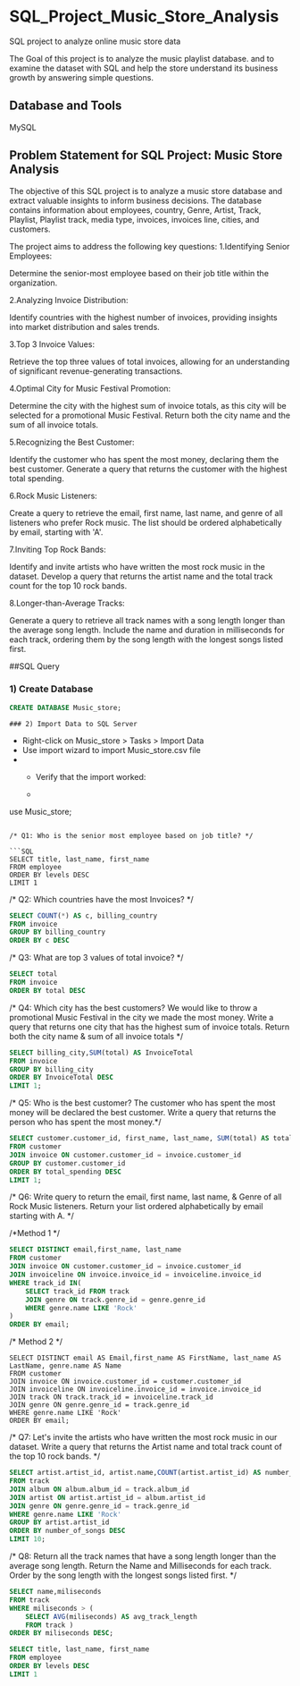 # SQL_Project_Music_Store_Analysis

SQL project to analyze online music store data

The Goal of this project is to analyze the music playlist database. and to examine the dataset with SQL and help the store understand its business growth by answering simple questions.

## Database and Tools
MySQL

## Problem Statement for SQL Project: Music Store Analysis
The objective of this SQL project is to analyze a music store database and extract valuable insights to inform business decisions. 
The database contains information about employees, country, Genre, Artist, Track, Playlist, Playlist track, media type, invoices, invoices line, cities, and customers.

The project aims to address the following key questions:
1.Identifying Senior Employees:

Determine the senior-most employee based on their job title within the organization.

2.Analyzing Invoice Distribution:

Identify countries with the highest number of invoices, providing insights into market distribution and sales trends.

3.Top 3 Invoice Values:

Retrieve the top three values of total invoices, allowing for an understanding of significant revenue-generating transactions.

4.Optimal City for Music Festival Promotion:

Determine the city with the highest sum of invoice totals, as this city will be selected for a promotional Music Festival. Return both the city name and the sum of all invoice totals.

5.Recognizing the Best Customer:

Identify the customer who has spent the most money, declaring them the best customer. Generate a query that returns the customer with the highest total spending.

6.Rock Music Listeners:

Create a query to retrieve the email, first name, last name, and genre of all listeners who prefer Rock music. The list should be ordered alphabetically by email, starting with 'A'.

7.Inviting Top Rock Bands:

Identify and invite artists who have written the most rock music in the dataset. Develop a query that returns the artist name and the total track count for the top 10 rock bands.

8.Longer-than-Average Tracks:

Generate a query to retrieve all track names with a song length longer than the average song length. Include the name and duration in milliseconds for each track, ordering them by the song length with the longest songs listed first.


##SQL Query
 ### 1) Create Database
``` SQL
CREATE DATABASE Music_store;
```

    ### 2) Import Data to SQL Server
- Right-click on Music_store > Tasks > Import Data
- Use import wizard to import Music_store.csv file
- - Verify that the import worked:

 
  - ``` SQL
use Music_store;
```

/* Q1: Who is the senior most employee based on job title? */

```SQL
SELECT title, last_name, first_name 
FROM employee
ORDER BY levels DESC
LIMIT 1
```

/* Q2: Which countries have the most Invoices? */

```SQL
SELECT COUNT(*) AS c, billing_country 
FROM invoice
GROUP BY billing_country
ORDER BY c DESC
```

/* Q3: What are top 3 values of total invoice? */
```SQL
SELECT total 
FROM invoice
ORDER BY total DESC
```

/* Q4: Which city has the best customers? We would like to throw a promotional Music Festival in the city we made the most money. 
Write a query that returns one city that has the highest sum of invoice totals. 
Return both the city name & sum of all invoice totals */

```SQL
SELECT billing_city,SUM(total) AS InvoiceTotal
FROM invoice
GROUP BY billing_city
ORDER BY InvoiceTotal DESC
LIMIT 1;
```

/* Q5: Who is the best customer? The customer who has spent the most money will be declared the best customer. 
Write a query that returns the person who has spent the most money.*/

```SQL
SELECT customer.customer_id, first_name, last_name, SUM(total) AS total_spending
FROM customer
JOIN invoice ON customer.customer_id = invoice.customer_id
GROUP BY customer.customer_id
ORDER BY total_spending DESC
LIMIT 1;
```

/* Q6: Write query to return the email, first name, last name, & Genre of all Rock Music listeners. 
Return your list ordered alphabetically by email starting with A. */

/*Method 1 */

```SQL
SELECT DISTINCT email,first_name, last_name
FROM customer
JOIN invoice ON customer.customer_id = invoice.customer_id
JOIN invoiceline ON invoice.invoice_id = invoiceline.invoice_id
WHERE track_id IN(
	SELECT track_id FROM track
	JOIN genre ON track.genre_id = genre.genre_id
	WHERE genre.name LIKE 'Rock'
)
ORDER BY email;
```

/* Method 2 */

```
SELECT DISTINCT email AS Email,first_name AS FirstName, last_name AS LastName, genre.name AS Name
FROM customer
JOIN invoice ON invoice.customer_id = customer.customer_id
JOIN invoiceline ON invoiceline.invoice_id = invoice.invoice_id
JOIN track ON track.track_id = invoiceline.track_id
JOIN genre ON genre.genre_id = track.genre_id
WHERE genre.name LIKE 'Rock'
ORDER BY email;
```

/* Q7: Let's invite the artists who have written the most rock music in our dataset. 
Write a query that returns the Artist name and total track count of the top 10 rock bands. */

```SQL
SELECT artist.artist_id, artist.name,COUNT(artist.artist_id) AS number_of_songs
FROM track
JOIN album ON album.album_id = track.album_id
JOIN artist ON artist.artist_id = album.artist_id
JOIN genre ON genre.genre_id = track.genre_id
WHERE genre.name LIKE 'Rock'
GROUP BY artist.artist_id
ORDER BY number_of_songs DESC
LIMIT 10;
```

/* Q8: Return all the track names that have a song length longer than the average song length. 
Return the Name and Milliseconds for each track. Order by the song length with the longest songs listed first. */
```SQL
SELECT name,miliseconds
FROM track
WHERE miliseconds > (
	SELECT AVG(miliseconds) AS avg_track_length
	FROM track )
ORDER BY miliseconds DESC;

SELECT title, last_name, first_name 
FROM employee
ORDER BY levels DESC
LIMIT 1
```


